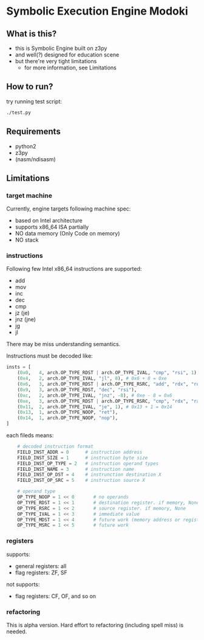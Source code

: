 Symbolic Execution Engine Modoki
====

What is this?
----
* this is Symbolic Engine built on z3py
* and well(?) designed for education scene
* but there're very tight limitations 
    * for more information, see Limitations

How to run?
----
try running test script:

```bash
./test.py
```

Requirements
----
* python2 
* z3py
* (nasm/ndisasm)

Limitations
----
### target machine 
Currently, engine targets following machine spec:

* based on Intel architecture
* supports x86_64 ISA partially
* NO data memory (Only Code on memory)
* NO stack

### instructions
Following few Intel x86_64 instructions are supported:

* add
* mov
* inc
* dec
* cmp
* jz (je)
* jnz (jne)
* jg 
* jl

There may be miss understanding semantics.

Instructions must be decoded like:

```python
insts = [
    (0x0,   4, arch.OP_TYPE_RDST | arch.OP_TYPE_IVAL, "cmp", "rsi", 1),
    (0x4,   2, arch.OP_TYPE_IVAL, "jl", 8), # 0x6 + 8 = 0xe
    (0x6,   3, arch.OP_TYPE_RDST | arch.OP_TYPE_RSRC, "add", "rdx", "rdx"),
    (0x9,   3, arch.OP_TYPE_RDST, "dec", "rsi"),
    (0xc,   2, arch.OP_TYPE_IVAL, "jnz", -8), # 0xe - 8 = 0x6
    (0xe,   3, arch.OP_TYPE_RDST | arch.OP_TYPE_RSRC, "cmp", "rdx", "rax"),
    (0x11,  2, arch.OP_TYPE_IVAL, "je", 1), # 0x13 + 1 = 0x14
    (0x13,  1, arch.OP_TYPE_NOOP, "ret"),
    (0x14,  1, arch.OP_TYPE_NOOP, "nop"),
]
```

each fileds means:

```python
    # decoded instruction format
    FIELD_INST_ADDR = 0      # instruction address
    FIELD_INST_SIZE = 1      # instruction byte size
    FIELD_INST_OP_TYPE = 2   # instruction operand types
    FIELD_INST_NAME = 3      # instruction name 
    FIELD_INST_OP_DST = 4    # instrunction destination X
    FIELD_INST_OP_SRC = 5    # instruction source X

    # operand type
    OP_TYPE_NOOP = 1 << 0       # no operands
    OP_TYPE_RDST = 1 << 1       # destination register. if memory, None
    OP_TYPE_RSRC = 1 << 2       # source register. if memory, None
    OP_TYPE_IVAL = 1 << 3       # immediate value
    OP_TYPE_MDST = 1 << 4       # future work (memory address or register name comes here for simplicity)
    OP_TYPE_MSRC = 1 << 5       # future work    
```

### registers 
supports:

* general registers: all
* flag registers: ZF, SF

not supports:

* flag registers: CF, OF, and so on

### refactoring 
This is alpha version. Hard effort to refactoring (including spell miss) is needed.